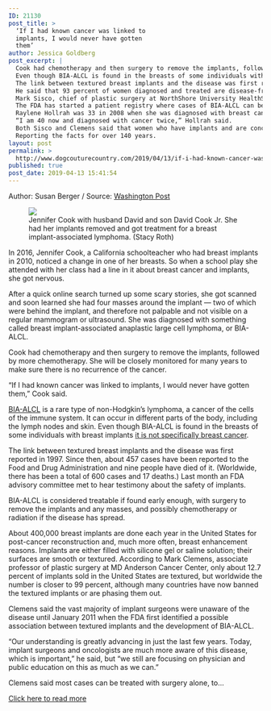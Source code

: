 ```yaml
---
ID: 21130
post_title: >
  ‘If I had known cancer was linked to
  implants, I would never have gotten
  them’
author: Jessica Goldberg
post_excerpt: |
  Cook had chemotherapy and then surgery to remove the implants, followed by more chemotherapy.
  Even though BIA-ALCL is found in the breasts of some individuals with breast implants it is not specifically breast cancer.
  The link between textured breast implants and the disease was first reported in 1997.
  He said that 93 percent of women diagnosed and treated are disease-free after three years follow-up.
  Mark Sisco, chief of plastic surgery at NorthShore University HealthSystem, said that textured implants are used because they can be helpful to hold an implant in place and might reduce scar tissue for some women.
  The FDA has started a patient registry where cases of BIA-ALCL can be reported.
  Raylene Hollrah was 33 in 2008 when she was diagnosed with breast cancer.
  “I am 40 now and diagnosed with cancer twice,” Hollrah said.
  Both Sisco and Clemens said that women who have implants and are concerned about the possible BIA-ALCL connection should talk to their doctors.
  Reporting the facts for over 140 years.
layout: post
permalink: >
  http://www.dogcouturecountry.com/2019/04/13/if-i-had-known-cancer-was-linked-to-implants-i-would-never-have-gotten-them/
published: true
post_date: 2019-04-13 15:41:54
---
```

<p class="article-info-author-source"> <span>Author: Susan Berger</span>&nbsp;/&nbsp;<span>Source: <a href="https://www.washingtonpost.com/national/health-science/if-i-had-known-cancer-was-linked-to-implants-i-would-never-have-gotten-them/2019/04/12/3b83caa4-459c-11e9-90f0-0ccfeec87a61_story.html?noredirect=on" target="_blank">Washington Post</a></span> </p> <figure><img data-hi-res-src="https://www.washingtonpost.com/resizer/FNR4bszyP_Bv8If69EPsXyZOd00=/1484x0/arc-anglerfish-washpost-prod-washpost.s3.amazonaws.com/public/USAD7OC4NEI6TGGUQRAIRUJV6I.jpg" sizes="(min-width: 768px) 50vw, 100vw" src="https://www.washingtonpost.com/resizer/FNR4bszyP_Bv8If69EPsXyZOd00=/1484x0/arc-anglerfish-washpost-prod-washpost.s3.amazonaws.com/public/USAD7OC4NEI6TGGUQRAIRUJV6I.jpg" srcset="https://www.washingtonpost.com/resizer/H3TC8V5QkD2NIHnjSLV8wZ_Q7YA=/480x0/arc-anglerfish-washpost-prod-washpost.s3.amazonaws.com/public/USAD7OC4NEI6TGGUQRAIRUJV6I.jpg 480w,https://www.washingtonpost.com/resizer/FNR4bszyP_Bv8If69EPsXyZOd00=/1484x0/arc-anglerfish-washpost-prod-washpost.s3.amazonaws.com/public/USAD7OC4NEI6TGGUQRAIRUJV6I.jpg 1484w">
<figcaption>Jennifer Cook with husband David and son David Cook Jr. She had her implants removed and got treatment for a breast implant-associated lymphoma. (Stacy Roth)</figcaption>
</figure>
<p>In 2016, Jennifer Cook, a California schoolteacher who had breast implants in 2010, noticed a change in one of her breasts. So when a school play she attended with her class had a line in it about breast cancer and implants, she got nervous.</p>
<p>After a quick online search turned up some scary stories, she got scanned and soon learned she had four masses around the implant — two of which were behind the implant, and therefore not palpable and not visible on a regular mammogram or ultrasound. She was diagnosed with something called breast implant-associated anaplastic large cell lymphoma, or BIA-ALCL.</p>
<p>Cook had chemotherapy and then surgery to remove the implants, followed by more chemotherapy. She will be closely monitored for many years to make sure there is no recurrence of the cancer.</p>
<p>“If I had known cancer was linked to implants, I would never have gotten them,” Cook said.</p>
<p><a href="https://www.fda.gov/medicaldevices/productsandmedicalprocedures/implantsandprosthetics/breastimplants/ucm239995.htm">BIA-ALCL</a> is a rare type of non-Hodgkin’s lymphoma, a cancer of the cells of the immune system. It can occur in different parts of the body, including the lymph nodes and skin. Even though BIA-ALCL is found in the breasts of some individuals with breast implants <a href="https://www.fda.gov/MedicalDevices/ProductsandMedicalProcedures/ImplantsandProsthetics/BreastImplants/ucm241086.htm">it is not specifically breast cancer</a>.</p>
<p>The link between textured breast implants and the disease was first reported in 1997. Since then, about 457 cases have been reported to the Food and Drug Administration and nine people have died of it. (Worldwide, there has been a total of 600 cases and 17 deaths.) Last month an FDA advisory committee met to hear testimony about the safety of implants.</p>
<p>BIA-ALCL is considered treatable if found early enough, with surgery to remove the implants and any masses, and possibly chemotherapy or radiation if the disease has spread.</p>
<p>About 400,000 breast implants are done each year in the United States for post-cancer reconstruction and, much more often, breast enhancement reasons. Implants are either filled with silicone gel or saline solution; their surfaces are smooth or textured. According to Mark Clemens, associate professor of plastic surgery at MD Anderson Cancer Center, only about 12.7 percent of implants sold in the United States are textured, but worldwide the number is closer to 99 percent, although many countries have now banned the textured implants or are phasing them out.</p>
<p>Clemens said the vast majority of implant surgeons were unaware of the disease until January 2011 when the FDA first identified a possible association between textured implants and the development of BIA-ALCL.</p>
<p>“Our understanding is greatly advancing in just the last few years. Today, implant surgeons and oncologists are much more aware of this disease, which is important,” he said, but “we still are focusing on physician and public education on this as much as we can.”</p>
<p>Clemens said most cases can be treated with surgery alone, to...</p> <p class="article-info-more"> <a href="https://www.washingtonpost.com/national/health-science/if-i-had-known-cancer-was-linked-to-implants-i-would-never-have-gotten-them/2019/04/12/3b83caa4-459c-11e9-90f0-0ccfeec87a61_story.html?noredirect=on" target="_blank">Click here to read more</a> </p>